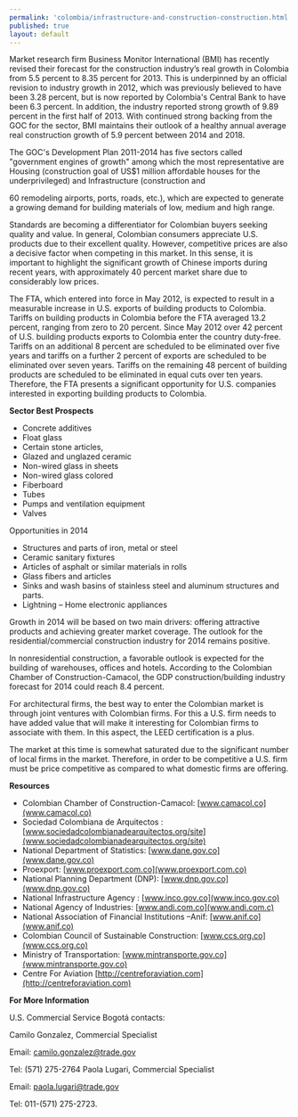 ```yaml
--- 
permalink: 'colombia/infrastructure-and-construction-construction.html' 
published: true 
layout: default
---
```

<div id="infrastructure-and-construction-construction">
Market research firm Business Monitor International (BMI) has recently revised their forecast for the construction industry’s real growth in Colombia from 5.5 percent to 8.35 percent for 2013. This is underpinned by an official revision to industry growth in 2012, which was previously believed to have been 3.28 percent, but is now reported by Colombia's Central Bank to have been 6.3 percent. In addition, the industry reported strong growth of 9.89 percent in the first half of 2013. With continued strong backing from the GOC for the sector, BMI maintains their outlook of a healthy annual average real construction growth of 5.9 percent between 2014 and 2018.

The GOC's Development Plan 2011-2014 has five sectors called "government engines of growth" among which the most representative are Housing (construction goal of US$1 million affordable houses for the underprivileged) and Infrastructure (construction and

60 remodeling airports, ports, roads, etc.), which are expected to generate a growing demand for building materials of low, medium and high range.

Standards are becoming a differentiator for Colombian buyers seeking quality and value. In general, Colombian consumers appreciate U.S. products due to their excellent quality. However, competitive prices are also a decisive factor when competing in this market. In this sense, it is important to highlight the significant growth of Chinese imports during recent years, with approximately 40 percent market share due to considerably low prices.

The FTA, which entered into force in May 2012, is expected to result in a measurable increase in U.S. exports of building products to Colombia. Tariffs on building products in Colombia before the FTA averaged 13.2 percent, ranging from zero to 20 percent. Since May 2012 over 42 percent of U.S. building products exports to Colombia enter the country duty-free. Tariffs on an additional 8 percent are scheduled to be eliminated over five years and tariffs on a further 2 percent of exports are scheduled to be eliminated over seven years. Tariffs on the remaining 48 percent of building products are scheduled to be eliminated in equal cuts over ten years. Therefore, the FTA presents a significant opportunity for U.S. companies interested in exporting building products to Colombia.

**Sector Best Prospects**

* Concrete additives
* Float glass
* Certain stone articles,
* Glazed and unglazed ceramic
* Non-wired glass in sheets
* Non-wired glass colored
* Fiberboard
* Tubes
* Pumps and ventilation equipment
* Valves

Opportunities in 2014

* Structures and parts of iron, metal or steel 
* Ceramic sanitary fixtures
* Articles of asphalt or similar materials in rolls 
* Glass fibers and articles
* Sinks and wash basins of stainless steel and aluminum structures and parts.
* Lightning – Home electronic appliances

Growth in 2014 will be based on two main drivers: offering attractive products and achieving greater market coverage. The outlook for the residential/commercial construction industry for 2014 remains positive.

In nonresidential construction, a favorable outlook is expected for the building of warehouses, offices and hotels. According to the Colombian Chamber of Construction-Camacol, the GDP construction/building industry forecast for 2014 could reach 8.4 percent.

For architectural firms, the best way to enter the Colombian market is through joint ventures with Colombian firms. For this a U.S. firm needs to have added value that will make it interesting for Colombian firms to associate with them. In this aspect, the LEED certification is a plus.

The market at this time is somewhat saturated due to the significant number of local firms in the market. Therefore, in order to be competitive a U.S. firm must be price competitive as compared to what domestic firms are offering.

**Resources**

* Colombian Chamber of Construction-Camacol: [www.camacol.co](www.camacol.co)
* Sociedad Colombiana de Arquitectos : [www.sociedadcolombianadearquitectos.org/site](www.sociedadcolombianadearquitectos.org/site)
* National Department of Statistics: [www.dane.gov.co](www.dane.gov.co)
* Proexport: [www.proexport.com.co](www.proexport.com.co)
* National Planning Department (DNP): [www.dnp.gov.co](www.dnp.gov.co)
* National Infrastructure Agency : [www.inco.gov.co](www.inco.gov.co)
* National Agency of Industries: [www.andi.com.co](www.andi.com.c)
* National Association of Financial Institutions –Anif: [www.anif.co](www.anif.co)
* Colombian Council of Sustainable Construction: [www.ccs.org.co](www.ccs.org.co)
* Ministry of Transportation: [www.mintransporte.gov.co](www.mintransporte.gov.co)
* Centre For Aviation [http://centreforaviation.com](http://centreforaviation.com)

**For More Information**

U.S. Commercial Service Bogotá contacts:

Camilo Gonzalez, Commercial Specialist 

Email: camilo.gonzalez@trade.gov 

Tel: (571) 275-2764 Paola Lugari, Commercial Specialist 

Email: paola.lugari@trade.gov 

Tel: 011-(571) 275-2723.
</div>
